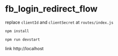 # fb_login_redirect_flow

replace `clientId` and `clientSecret` at `routes/index.js`

```
npm install
```

```
npm run devstart
```

link http://localhost
